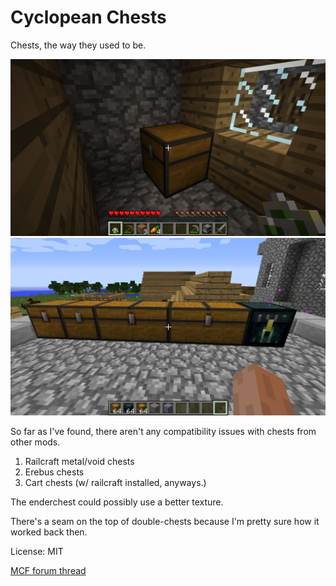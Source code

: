 # Cyclopean Chests

Chests, the way they used to be.

![A solid chest](https://raw.githubusercontent.com/purpleposeidon/CyclopeanChests/master/screenshots/blacksmith.png)
![Many fine varieties of solid chests](https://raw.githubusercontent.com/purpleposeidon/CyclopeanChests/master/screenshots/all.png)

So far as I've found, there aren't any compatibility issues with chests from other mods.

1. Railcraft metal/void chests
2. Erebus chests
3. Cart chests (w/ railcraft installed, anyways.)


The enderchest could possibly use a better texture.

There's a seam on the top of double-chests because I'm pretty sure how it worked back then.

License: MIT

[MCF forum thread](http://www.minecraftforum.net/forums/mapping-and-modding/minecraft-mods/2501662-)
